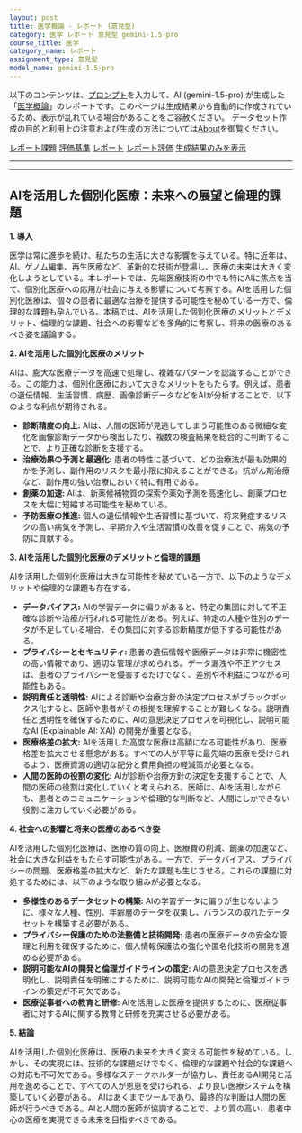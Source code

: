 ```yaml
---
layout: post
title: 医学概論 - レポート (意見型)
category: 医学 レポート 意見型 gemini-1.5-pro
course_title: 医学
category_name: レポート
assignment_type: 意見型
model_name: gemini-1.5-pro
---
```


以下のコンテンツは、[プロンプト](http://127.0.0.1:8000/generated/医学/gemini-1.5-pro/prompt_レポート-意見型.md)を入力して、AI (gemini-1.5-pro) が生成した「[医学概論](/contents/医学/)」のレポートです。このページは生成結果から自動的に作成されているため、表示が乱れている場合があることをご容赦ください。
データセット作成の目的と利用上の注意および生成の方法については[About](/About)を御覧ください。

[レポート課題](../レポート課題-意見型)
[評価基準](../評価基準-意見型)
[レポート](../レポート-意見型)
[レポート評価](../レポート評価-意見型)
[生成結果のみを表示](http://127.0.0.1:8000/generated/医学/gemini-1.5-pro/レポート-意見型.md)
  

***
***
  
## AIを活用した個別化医療：未来への展望と倫理的課題

**1. 導入**

医学は常に進歩を続け、私たちの生活に大きな影響を与えている。特に近年は、AI、ゲノム編集、再生医療など、革新的な技術が登場し、医療の未来は大きく変化しようとしている。本レポートでは、先端医療技術の中でも特にAIに焦点を当て、個別化医療への応用が社会に与える影響について考察する。AIを活用した個別化医療は、個々の患者に最適な治療を提供する可能性を秘めている一方で、倫理的な課題も孕んでいる。本稿では、AIを活用した個別化医療のメリットとデメリット、倫理的な課題、社会への影響などを多角的に考察し、将来の医療のあるべき姿を議論する。

**2. AIを活用した個別化医療のメリット**

AIは、膨大な医療データを高速で処理し、複雑なパターンを認識することができる。この能力は、個別化医療において大きなメリットをもたらす。例えば、患者の遺伝情報、生活習慣、病歴、画像診断データなどをAIが分析することで、以下のような利点が期待される。

* **診断精度の向上:** AIは、人間の医師が見逃してしまう可能性のある微細な変化を画像診断データから検出したり、複数の検査結果を総合的に判断することで、より正確な診断を支援する。
* **治療効果の予測と最適化:** 患者の特性に基づいて、どの治療法が最も効果的かを予測し、副作用のリスクを最小限に抑えることができる。抗がん剤治療など、副作用の強い治療において特に有用である。
* **創薬の加速:** AIは、新薬候補物質の探索や薬効予測を高速化し、創薬プロセスを大幅に短縮する可能性を秘めている。
* **予防医療の推進:** 個人の遺伝情報や生活習慣に基づいて、将来発症するリスクの高い病気を予測し、早期介入や生活習慣の改善を促すことで、病気の予防に貢献する。

**3. AIを活用した個別化医療のデメリットと倫理的課題**

AIを活用した個別化医療は大きな可能性を秘めている一方で、以下のようなデメリットや倫理的な課題も存在する。

* **データバイアス:** AIの学習データに偏りがあると、特定の集団に対して不正確な診断や治療が行われる可能性がある。例えば、特定の人種や性別のデータが不足している場合、その集団に対する診断精度が低下する可能性がある。
* **プライバシーとセキュリティ:** 患者の遺伝情報や医療データは非常に機密性の高い情報であり、適切な管理が求められる。データ漏洩や不正アクセスは、患者のプライバシーを侵害するだけでなく、差別や不利益につながる可能性もある。
* **説明責任と透明性:** AIによる診断や治療方針の決定プロセスがブラックボックス化すると、医師や患者がその根拠を理解することが難しくなる。説明責任と透明性を確保するために、AIの意思決定プロセスを可視化し、説明可能なAI (Explainable AI: XAI) の開発が重要となる。
* **医療格差の拡大:** AIを活用した高度な医療は高額になる可能性があり、医療格差を拡大させる懸念がある。すべての人が平等に最先端の医療を受けられるよう、医療資源の適切な配分と費用負担の軽減策が必要となる。
* **人間の医師の役割の変化:** AIが診断や治療方針の決定を支援することで、人間の医師の役割は変化していくと考えられる。医師は、AIを活用しながらも、患者とのコミュニケーションや倫理的な判断など、人間にしかできない役割に注力していく必要がある。

**4. 社会への影響と将来の医療のあるべき姿**

AIを活用した個別化医療は、医療の質の向上、医療費の削減、創薬の加速など、社会に大きな利益をもたらす可能性がある。一方で、データバイアス、プライバシーの問題、医療格差の拡大など、新たな課題も生じさせる。これらの課題に対処するためには、以下のような取り組みが必要となる。

* **多様性のあるデータセットの構築:** AIの学習データに偏りが生じないように、様々な人種、性別、年齢層のデータを収集し、バランスの取れたデータセットを構築する必要がある。
* **プライバシー保護のための法整備と技術開発:** 患者の医療データの安全な管理と利用を確保するために、個人情報保護法の強化や匿名化技術の開発を進める必要がある。
* **説明可能なAIの開発と倫理ガイドラインの策定:** AIの意思決定プロセスを透明化し、説明責任を明確にするために、説明可能なAIの開発と倫理ガイドラインの策定が不可欠である。
* **医療従事者への教育と研修:** AIを活用した医療を提供するために、医療従事者に対するAIに関する教育と研修を充実させる必要がある。

**5. 結論**

AIを活用した個別化医療は、医療の未来を大きく変える可能性を秘めている。しかし、その実現には、技術的な課題だけでなく、倫理的な課題や社会的な課題への対応も不可欠である。多様なステークホルダーが協力し、責任あるAI開発と活用を進めることで、すべての人が恩恵を受けられる、より良い医療システムを構築していく必要がある。  AIはあくまでツールであり、最終的な判断は人間の医師が行うべきである。AIと人間の医師が協調することで、より質の高い、患者中心の医療を実現できる未来を目指すべきである。
